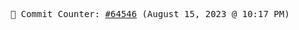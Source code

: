 <p align="center">
    <samp>
        📮 Commit Counter: <a href="https://github.com/Javascript-void0/Javascript-void0/commits/main">#64546</a> (August 15, 2023 @ 10:17 PM)
    </samp>
</p>